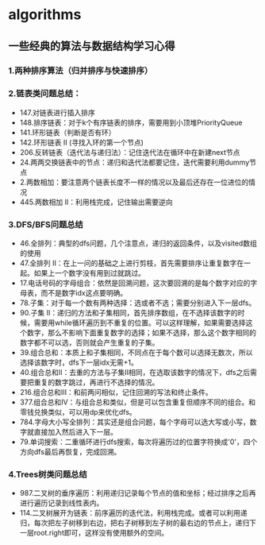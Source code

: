 # algorithms

## 一些经典的算法与数据结构学习心得
### 1.两种排序算法（归并排序与快速排序）
### 2.链表类问题总结：
+ 147.对链表进行插入排序
+ 148.排序链表：对于k个有序链表的排序，需要用到小顶堆PriorityQueue
+ 141.环形链表（判断是否有环）
+ 142.环形链表 II (寻找入环的第一个节点)
+ 206.反转链表（迭代法与递归法）：记住迭代法在循环中在新建next节点
+ 24.两两交换链表中的节点：递归和迭代法都要记住，迭代需要利用dummy节点
+ 2.两数相加：要注意两个链表长度不一样的情况以及最后还存在一位进位的情况
+ 445.两数相加 II：利用栈完成，记住输出需要逆向
### 3.DFS/BFS问题总结
+ 46.全排列：典型的dfs问题，几个注意点，递归的返回条件，以及visited数组的使用
+ 47.全排列 II：在上一问的基础之上进行剪枝，首先需要排序让重复数字在一起。如果上一个数字没有用到过就跳过。
+ 17.电话号码的字母组合：依然是回溯问题，这次要回溯的是每个数字对应的字母表，而不是数字idx这点要明确。
+ 78.子集：对于每一个数有两种选择：选或者不选；需要分别进入下一层dfs。
+ 90.子集 II：递归的方法和子集相同，首先排序数组，在不选择该数字的时候，需要用while循环遍历到不重复的位置。可以这样理解，如果需要选择这个数字，那么不影响下面重复数字的选择；如果不选择，那么这个数字相同的数字都不可以选，否则就会产生重复的子集。
+ 39.组合总和：本质上和子集相同，不同点在于每个数可以选择无数次，所以选择该数字时，dfs下一层idx无需+1。
+ 40.组合总和II：去重的方法与子集II相同，在选取该数字的情况下，dfs之后需要把重复的数字跳过，再进行不选择的情况。
+ 216.组合总和III：和前两问相似，记住回溯的写法和终止条件。
+ 377.组合总和IV：与组合总和类似，但是可以包含重复但顺序不同的组合。和零钱兑换类似，可以用dp来优化dfs。
+ 784.字母大小写全排列：其实还是组合问题，每个字母可以选大写或小写，数字就直接加入然后进入下一层。
+ 79.单词搜索：二重循环进行dfs搜索，每次将遍历过的位置字符换成'0'，四个方向dfs最后再恢复，完成回溯。
### 4.Trees树类问题总结
+ 987.二叉树的垂序遍历：利用递归记录每个节点的值和坐标；经过排序之后再进行遍历记录到线性表内。
+ 114.二叉树展开为链表：前序遍历的迭代法，利用栈完成。或者可以利用递归，每次把左子树移到右边，把右子树移到左子树的最右边的节点上，递归下一层root.right即可，这样没有使用额外的空间。
